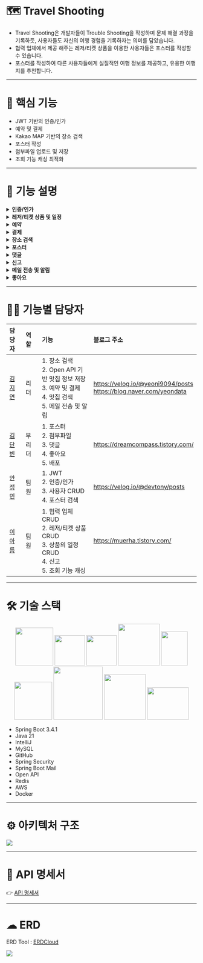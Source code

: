 # 🗺 Travel Shooting
- Travel Shooting은 개발자들이 Trouble Shooting을 작성하며 문제 해결 과정을 기록하듯, 사용자들도 자신의 여행 경험을 기록하자는 의미를 담았습니다.
- 협력 업체에서 제공 해주는 레저/티켓 상품을 이용한 사용자들은 포스터를 작성할 수 있습니다.
- 포스터를 작성하여 다른 사용자들에게 실질적인 여행 정보를 제공하고, 유용한 여행지를 추천합니다.

---------

# 🔔 핵심 기능
- JWT 기반의 인증/인가
- 예약 및 결제
- Kakao MAP 기반의 장소 검색
- 포스터 작성
- 첨부파일 업로드 및 저장
- 조회 기능 캐싱 최적화

---------

# 📖 기능 설명
<details>
  <summary><b>인증/인가</b></summary>
  <div markdown="1">
    <p></p>
    <li>사용자(USER), 협력 업체(PARTNER), 관리자(ADMIN) 권한으로 나눠 관리합니다.</li>
    <li>USER : 일반 사용자 권한</li>
    <li>PARTNER : 업체 관련 기능을 수행할 수 있는 권한</li>
    <li>ADMIN : 관리자 권한, 시스템 전체를 관리</li>
    <li>계층 구조 : USER < PARTNER < ADMIN</li>
    <li>사용자가 권한을 선택하여 가입할 수 없도록 사용자와 관리자의 회원 가입 URL을 분리하였습니다.</li>
    <li>관리자가 직접 검증하여 업체 정보를 등록하면 해당 업체 관리자는 PARTNER 권한을 받을 수 있습니다.</li>
    <li>로그인을 하면 Access Token과 Refresh Token을 발급 받습니다.</li>
    <li>사용자 정보가 Token에 담겨 있기 때문에 Token을 통해 인가 처리를 할 수 있습니다.</li>
    <li>주로 검색, 조회 기능은 화이트 리스트에 담겨 있기 때문에 인증 없이 접속할 수 있습니다.</li>
  </div>
</details>

<details>
  <summary><b>레저/티켓 상품 및 일정</b></summary>
  <div markdown="1">
    <p></p>
    <li>레저/티켓 상품은 PARTNER 권한을 가진 협력 업체와 ADMIN 권한을 가진 관리자만 등록할 수 있습니다.</li>
    <li>업체는 상품을 등록한 후, 그 상품에 대한 일정을 등록해야 합니다.</li>
    <li>일정은 해당 상품을 이용할 수 있는 시간과 인원수 정보를 가집니다.</li>
    <li>업체가 등록할 수 있는 상품 및 일정 개수는 제한이 없습니다.</li>
    <li>일정의 최대 인원수는 999로 제한이 있습니다.</li>
  </div>
</details>

<details>
  <summary><b>예약</b></summary>
  <div markdown="1">
    <p></p>
    <li>사용자는 상품의 판매 기간 동안 예약 신청을 할 수 있습니다.</li>
    <li>상품의 판매 기간이 2월 3일부터 2월 5일까지라면 예약 날짜는 2월 3일, 4일, 5일 중 선택해 신청해야 합니다.</li>
    <li>당일 예약을 할 수 있으나 현재 시간이 오픈 시간을 지날 경우, 예약이 불가능합니다.</li>
    <li>사용자는 일정, 예약 날짜, 인원 수를 반드시 선택해야 합니다.</li>
    <li>동일한 예약 날짜가 존재할 경우, 중복 예약으로 간주되어 예약이 불가능합니다.</li>
    <li>사용자는 예약 취소를 할 수 있습니다.</li>
    <li>사용자는 예약을 신청할 수 있지만, 이는 아직 확정되지 않은 예약입니다.</li>
    <li>업체는 예약을 승인하거나 거절할 수 있으며, 예약 승인이 이루어져야 예약이 확정됩니다.</li>
    <li>예약 승인일로부터 다음 날 오후 6시까지 결제가 이루어지지 않으면 예약은 자동으로 만료 처리됩니다.</li>
  </div>
</details>

<details>
  <summary><b>결제</b></summary>
  <div markdown="1">
    <p></p>
    <li>승인이 된 예약만 결제할 수 있습니다.</li>
    <li>사용자는 결제 내역을 조회할 수 있습니다.</li>
    <li>사용자는 결제 취소를 할 수 있습니다.</li>
    <li>당일 취소는 불가하며 전 날까지 취소할 경우, 환불 받을 수 있습니다.</li>
    <li>상업용 서비스가 아니기 때문에 자체적으로 환불 정책을 만들어서 적용했습니다.</li>
    <li>예약 전날 환불 시 30% 환불이 가능하며, 전날 환불이 아닐 경우에는 100% 환불이 가능합니다.</li>
    <li>결제 취소가 이루어지더라도 예약 취소는 자동으로 처리되지 않습니다.</li>
    <li>APPROVED : 결제 완료</li>
    <li>CANCELED : 결제 취소</li>
    <li>NO_REFUND : 환불 안 함</li>
    <li>PARTIAL_REFUND : 부분 환불</li>
    <li>FULL_REFUND : 전액 환불</li>
  </div>
</details>

<details>
  <summary><b>장소 검색</b></summary>
  <div markdown="1">
    <p></p>
    <li>특정 키워드로 검색하면 관련된 장소가 Kakao MAP에서 제공하는 데이터에 기반해 검색됩니다.</li>
    <li>카테고리, 장소명, 전화번호, 주소, 경도 및 위도 정보를 받을 수 있습니다.</li>
  </div>
</details>

<details>
  <summary><b>포스터</b></summary>
  <div markdown="1">
    <p></p>
    <li>레저/티켓 상품을 이용한 사용자만 포스터를 작성할 수 있습니다.</li>
    <li>사용자의 레저/티켓 상품 이용 여부는 결제 상태를 기준으로 판단합니다.</li>
    <li>이미지 및 영상을 같이 첨부해 포스터를 작성할 수 있습니다.</li>
    <li>사용자는 서버에 저장된 맛집 정보를 기반으로 포스터에 추천할 맛집을 선택할 수 있습니다.</li>
    <li>포스터에 작성된 내용을 바탕으로 검색할 수 있으며, 이를 통해 유용한 여행지를 추천받을 수 있습니다.</li>
  </div>
</details>

<details>
  <summary><b>댓글</b></summary>
  <div markdown="1">
    <p></p>
    <li>포스터에 댓글을 작성할 수 있습니다.</li>
    <li>댓글을 수정할 수 있습니다.</li>
    <li>댓글을 삭제할 수 있습니다.</li>
    <li>대댓글 기능은 없습니다.</li>
  </div>
</details>

<details>
  <summary><b>신고</b></summary>
  <div markdown="1">
    <p></p>
    <li>포스터를 신고할 수 있습니다.</li>
    <li>댓글을 신고할 수 있습니다.</li>
    <li>신고 이유를 적어야 합니다.</li>
    <li>이미 신고한 포스터 또는 댓글을 2번 이상 신고할 수 없습니다.</li>
    <li>신고 당한 횟수가 5회일 경우, 자동으로 삭제 처리 됩니다.</li>
  </div>
</details>

<details>
  <summary><b>메일 전송 및 알림</b></summary>
  <div markdown="1">
    <p></p>
    <li>예약 관련해 사용자와 업체는 메일을 받을 수 있습니다.</li>
    <li>메일이 전송 되면 알림 테이블에 데이터가 저장 됩니다.</li>
    <li>사용자와 업체는 본인이 받은 알림 내역을 조회할 수 있습니다.</li>
    <li>30일 지난 알림은 자동으로 삭제 처리 됩니다.</li>
  </div>
</details>

<details>
  <summary><b>좋아요</b></summary>
  <div markdown="1">
    <p></p>
    <li>포스터를 좋아요 할 수 있습니다.</li>
    <li>댓글을 좋아요 할 수 있습니다.</li>
    <li>좋아요를 취소할 수 있습니다.</li>
  </div>
</details>

---------

# 👨‍💻 기능별 담당자
|담당자|역할|기능|블로그 주소|
|:----|:----|:----|:----|
|[김지연](https://github.com/jiyeon0926)|리더|1. 장소 검색 <br> 2. Open API 기반 맛집 정보 저장 <br> 3. 예약 및 결제 <br> 4. 맛집 검색 <br> 5. 메일 전송 및 알림 <br>|https://velog.io/@yeoni9094/posts </br> https://blog.naver.com/yeondata|
|[김단빈](https://github.com/kimdanbin)|부리더|1. 포스터 <br> 2. 첨부파일 <br> 3. 댓글 <br> 4. 좋아요 <br> 5. 배포|https://dreamcompass.tistory.com/|
|[안정민](https://github.com/JeongMinAhnn)|팀원|1. JWT <br> 2. 인증/인가 <br> 3. 사용자 CRUD <br> 4. 포스터 검색|https://velog.io/@devtony/posts|
|[이아름](https://github.com/aaahreum)|팀원|1. 협력 업체 CRUD <br> 2. 레저/티켓 상품 CRUD <br> 3. 상품의 일정 CRUD <br> 4. 신고 <br> 5. 조회 기능 캐싱|https://muerha.tistory.com/|

---------

# 🛠 기술 스택
<p align="center">
  <img src="https://godekdls.github.io/images/springboot/logo.png" width="100px">
  <img src="https://www.vectorlogo.zone/logos/java/java-icon.svg" width="80px">
  <img src="https://resources.jetbrains.com/storage/products/company/brand/logos/IntelliJ_IDEA_icon.svg" width="80px">
  <img src="https://www.mysql.com/common/logos/logo-mysql-170x115.png" width="110px">
  <img src="https://developers.kakao.com/tool/resource/static/img/logo/map/kakaomap_vertical_en.png" width="70px" height="90px">
  <img src="https://encrypted-tbn0.gstatic.com/images?q=tbn:ANd9GcQuVjQMv_0hv7zTIQA9GV0VyRzWbtm7yseRYg&s" width="100px">
  <img src="https://upload.wikimedia.org/wikipedia/commons/6/64/Logo-redis.svg" width="130px" height="140px">
  <img src="https://upload.wikimedia.org/wikipedia/commons/9/93/Amazon_Web_Services_Logo.svg" width="110px" height="120px">
  <img src="https://www.docker.com/wp-content/uploads/2022/03/Moby-logo.png" width="110px" height="85px">
</p>

- Spring Boot 3.4.1
- Java 21
- IntelliJ
- MySQL
- GitHub
- Spring Security
- Spring Boot Mail
- Open API
- Redis
- AWS
- Docker

---------

# ⚙ 아키텍처 구조
<img src="https://github.com/user-attachments/assets/d6fb7078-10f8-44fc-b787-c11884aeea84">

---------

# 📄 API 명세서
👉 [API 명세서](https://github.com/kimdanbin/travel-shooting/wiki/API-%EB%AA%85%EC%84%B8%EC%84%9C)

---------

# ☁ ERD
ERD Tool : [ERDCloud](https://www.erdcloud.com/d/z6i6zETJ4Kn2ZBqhW)

<img src="https://github.com/user-attachments/assets/b754e2cd-7728-4728-b23a-3021da94547d">
